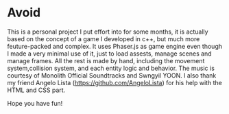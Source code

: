 # Avoid

This is a personal project I put effort into for some months, it is actually based on the concept of a game I developed in c++, but much more feuture-packed and complex. It uses Phaser.js as game engine even though I made a very minimal use of it, just to load assests, manage scenes and manage frames. All the rest is made by hand, including the movement system,collision system, and each entity logic and behavior. 
The music is courtesy of Monolith Official Soundtracks and Swngyil YOON.
I also thank my friend Angelo Lista (https://github.com/AngeloLista) for his help with the HTML and CSS part.

Hope you have fun!

